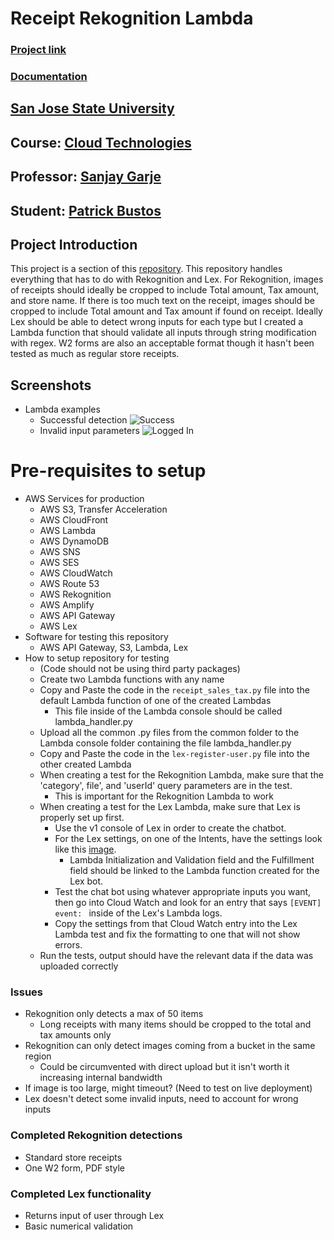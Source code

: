 # Receipt Rekognition Lambda
### [Project link](https://master.d350pue95ehqmp.amplifyapp.com/)
### [Documentation](https://docs.google.com/document/d/1IlVUQphtsvE4nSn3mD8FkTK-arvkAeO-Rf9J3Ciekwk)

## [San Jose State University](http://www.sjsu.edu/)
## Course: [Cloud Technologies](http://info.sjsu.edu/web-dbgen/catalog/courses/CMPE281.html)
## Professor: [Sanjay Garje](https://www.linkedin.com/in/sanjaygarje/)
## Student: [Patrick Bustos](https://www.linkedin.com/in/patrickdbustos/)
## Project Introduction
This project is a section of this [repository](https://github.com/bfkwong/itemize). This repository handles everything that has to do with Rekognition and Lex. For Rekognition, images of receipts should ideally be cropped to include Total amount, Tax amount, and store name. If there is too much text on the receipt, images should be cropped to include Total amount and Tax amount if found on receipt. Ideally Lex should be able to detect wrong inputs for each type but I created a Lambda function that should validate all inputs through string modification with regex. W2 forms are also an acceptable format though it hasn't been tested as much as regular store receipts.
## Screenshots
- Lambda examples
  - Successful detection ![Success](https://i.imgur.com/tX7yfoe.png)
  - Invalid input parameters ![Logged In](https://i.imgur.com/MlkbSzA.png)
# Pre-requisites to setup
- AWS Services for production
  - AWS S3, Transfer Acceleration
  - AWS CloudFront
  - AWS Lambda
  - AWS DynamoDB
  - AWS SNS
  - AWS SES
  - AWS CloudWatch
  - AWS Route 53
  - AWS Rekognition
  - AWS Amplify
  - AWS API Gateway
  - AWS Lex
- Software for testing this repository
  - AWS API Gateway, S3, Lambda, Lex
- How to setup repository for testing
  - (Code should not be using third party packages)
  - Create two Lambda functions with any name
  - Copy and Paste the code in the `receipt_sales_tax.py` file into the default Lambda function of one of the created Lambdas
    - This file inside of the Lambda console should be called lambda_handler.py
  - Upload all the common .py files from the common folder to the Lambda console folder containing the file lambda_handler.py
  - Copy and Paste the code in the `lex-register-user.py` file into the other created Lambda
  - When creating a test for the Rekognition Lambda, make sure that the 'category', file', and 'userId' query parameters are in the test.
    - This is important for the Rekognition Lambda to work
  - When creating a test for the Lex Lambda, make sure that Lex is properly set up first.
    - Use the v1 console of Lex in order to create the chatbot.
    - For the Lex settings, on one of the Intents, have the settings look like this [image](https://i.imgur.com/5vo6pCi.png).
      - Lambda Initialization and Validation field and the Fulfillment field should be linked to the Lambda function created for the Lex bot.
    - Test the chat bot using whatever appropriate inputs you want, then go into Cloud Watch and look for an entry that says `[EVENT] event: ` inside of the Lex's Lambda logs. 
    - Copy the settings from that Cloud Watch entry into the Lex Lambda test and fix the formatting to one that will not show errors.
  - Run the tests, output should have the relevant data if the data was uploaded correctly
  
### Issues
- Rekognition only detects a max of 50 items
  - Long receipts with many items should be cropped to the total and tax amounts only
- Rekognition can only detect images coming from a bucket in the same region
  - Could be circumvented with direct upload but it isn't worth it increasing internal bandwidth
- If image is too large, might timeout? (Need to test on live deployment)
- Lex doesn't detect some invalid inputs, need to account for wrong inputs

### Completed Rekognition detections
- Standard store receipts
- One W2 form, PDF style

### Completed Lex functionality
- Returns input of user through Lex
- Basic numerical validation